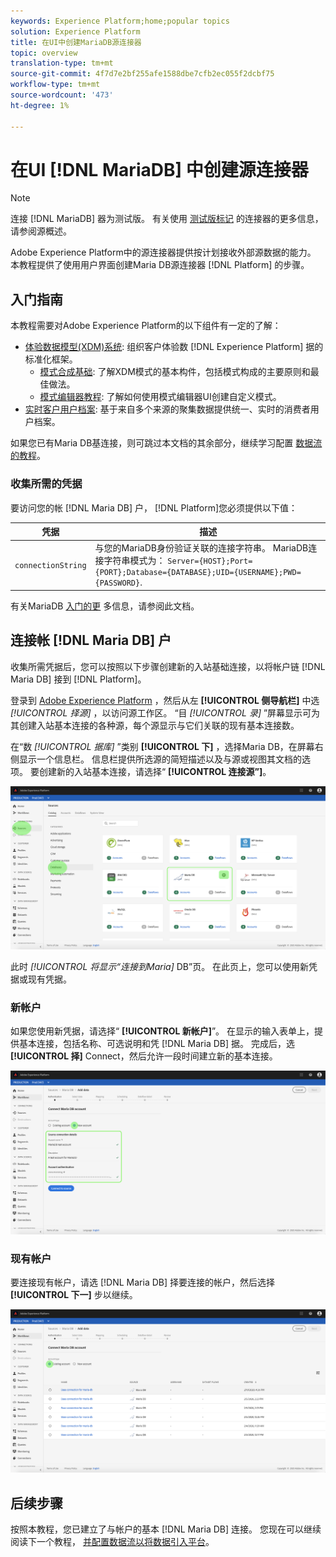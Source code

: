 ```yaml
---
keywords: Experience Platform;home;popular topics
solution: Experience Platform
title: 在UI中创建MariaDB源连接器
topic: overview
translation-type: tm+mt
source-git-commit: 4f7d7e2bf255afe1588dbe7cfb2ec055f2dcbf75
workflow-type: tm+mt
source-wordcount: '473'
ht-degree: 1%

---
```



# 在UI [!DNL MariaDB] 中创建源连接器

>[!NOTE]
> 连接 [!DNL MariaDB] 器为测试版。 有关使用 [测试版标记](../../../../home.md#terms-and-conditions) 的连接器的更多信息，请参阅源概述。

Adobe Experience Platform中的源连接器提供按计划接收外部源数据的能力。 本教程提供了使用用户界面创建Maria DB源连接器 [!DNL Platform] 的步骤。

## 入门指南

本教程需要对Adobe Experience Platform的以下组件有一定的了解：

* [体验数据模型(XDM)系统](../../../../../xdm/home.md): 组织客户体验数 [!DNL Experience Platform] 据的标准化框架。
   * [模式合成基础](../../../../../xdm/schema/composition.md): 了解XDM模式的基本构件，包括模式构成的主要原则和最佳做法。
   * [模式编辑器教程](../../../../../xdm/tutorials/create-schema-ui.md): 了解如何使用模式编辑器UI创建自定义模式。
* [实时客户用户档案](../../../../../profile/home.md): 基于来自多个来源的聚集数据提供统一、实时的消费者用户档案。

如果您已有Maria DB基连接，则可跳过本文档的其余部分，继续学习配置 [数据流的教程](../../dataflow/databases.md)。

### 收集所需的凭据

要访问您的帐 [!DNL Maria DB] 户， [!DNL Platform]您必须提供以下值：

| 凭据 | 描述 |
| ---------- | ----------- |
| `connectionString` | 与您的MariaDB身份验证关联的连接字符串。 MariaDB连接字符串模式为： `Server={HOST};Port={PORT};Database={DATABASE};UID={USERNAME};PWD={PASSWORD}`. |

有关MariaDB [入门的更](https://mariadb.com/kb/en/about-mariadb-connector-odbc/) 多信息，请参阅此文档。

## 连接帐 [!DNL Maria DB] 户

收集所需凭据后，您可以按照以下步骤创建新的入站基础连接，以将帐户链 [!DNL Maria DB] 接到 [!DNL Platform]。

登录到 <a href="https://platform.adobe.com" target="_blank">Adobe Experience Platform</a> ，然后从左 **[!UICONTROL 侧导航栏]** 中选 *[!UICONTROL 择源]* ，以访问源工作区。 “目 *[!UICONTROL 录]* ”屏幕显示可为其创建入站基本连接的各种源，每个源显示与它们关联的现有基本连接数。

在“数 *[!UICONTROL 据库]* ”类别 **[!UICONTROL 下]** ，选择Maria DB，在屏幕右侧显示一个信息栏。 信息栏提供所选源的简短描述以及与源或视图其文档的选项。 要创建新的入站基本连接，请选择“ **[!UICONTROL 连接源”]**。

![](../../../../images/tutorials/create/maria-db/catalog.png)

此时 *[!UICONTROL 将显示“连接到Maria]* DB”页。 在此页上，您可以使用新凭据或现有凭据。

### 新帐户

如果您使用新凭据，请选择“ **[!UICONTROL 新帐户]**”。 在显示的输入表单上，提供基本连接，包括名称、可选说明和凭 [!DNL Maria DB] 据。 完成后，选 **[!UICONTROL 择]** Connect，然后允许一段时间建立新的基本连接。

![](../../../../images/tutorials/create/maria-db/new.png)

### 现有帐户

要连接现有帐户，请选 [!DNL Maria DB] 择要连接的帐户，然后选择 **[!UICONTROL 下一]** 步以继续。

![](../../../../images/tutorials/create/maria-db/existing.png)

## 后续步骤

按照本教程，您已建立了与帐户的基本 [!DNL Maria DB] 连接。 您现在可以继续阅读下一个教程， [并配置数据流以将数据引入平台](../../dataflow/databases.md)。